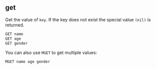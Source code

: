 ## get

Get the value of `key`. If the key does not exist the special value `(nil)` is returned.

```bash
GET name
GET age
GET gender
```

You can also use `MGET` to get multiple values:

```bash
MGET name age gender
```